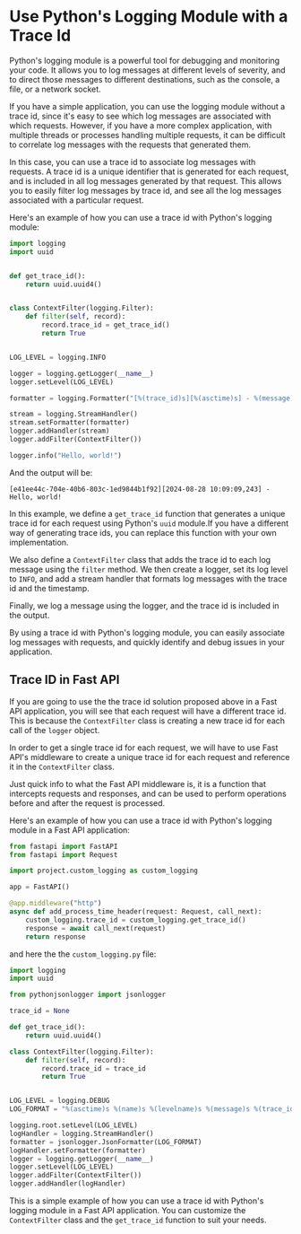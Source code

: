 # Use Python's Logging Module with a Trace Id

Python's logging module is a powerful tool for debugging and monitoring your
code. It allows you to log messages at different levels of severity, and to
direct those messages to different destinations, such as the console, a file,
or a network socket.

If you have a simple application, you can use the logging module without a
trace id, since it's easy to see which log messages are associated with which
requests. However, if you have a more complex application, with multiple
threads or processes handling multiple requests, it can be difficult to
correlate log messages with the requests that generated them.

In this case, you can use a trace id to associate log messages with requests.
A trace id is a unique identifier that is generated for each request, and is
included in all log messages generated by that request. This allows you to
easily filter log messages by trace id, and see all the log messages associated
with a particular request.

Here's an example of how you can use a trace id with Python's logging module:

```python
import logging
import uuid


def get_trace_id():
    return uuid.uuid4()


class ContextFilter(logging.Filter):
    def filter(self, record):
        record.trace_id = get_trace_id()
        return True


LOG_LEVEL = logging.INFO

logger = logging.getLogger(__name__)
logger.setLevel(LOG_LEVEL)

formatter = logging.Formatter("[%(trace_id)s][%(asctime)s] - %(message)s")

stream = logging.StreamHandler()
stream.setFormatter(formatter)
logger.addHandler(stream)
logger.addFilter(ContextFilter())

logger.info("Hello, world!")
```

And the output will be:

```
[e41ee44c-704e-40b6-803c-1ed9844b1f92][2024-08-28 10:09:09,243] - Hello, world!
```

In this example, we define a `get_trace_id` function that generates a unique
trace id for each request using Python's `uuid` module.If you have a different
way of generating trace ids, you can replace this function with your own
implementation.

We also define a `ContextFilter` class that adds the trace id to each log
message using the `filter` method. We then create a logger, set its log level
to `INFO`, and add a stream handler that formats log messages with the trace id
and the timestamp.

Finally, we log a message using the logger, and the trace id is included in the
output.

By using a trace id with Python's logging module, you can easily associate log
messages with requests, and quickly identify and debug issues in your
application.


## Trace ID in Fast API

If you are going to use the the trace id solution proposed above in a Fast API
application, you will see that each request will have a different trace id.
This is because the `ContextFilter` class is creating a new trace id for each
call of the `logger` object.

In order to get a single trace id for each request, we will have to use
Fast API's middleware to create a unique trace id for each request and reference
it in the `ContextFilter` class.

Just quick info to what the Fast API middleware is, it is a function that
intercepts requests and responses, and can be used to perform operations before
and after the request is processed.

Here's an example of how you can use a trace id with Python's logging module in
a Fast API application:

```python
from fastapi import FastAPI
from fastapi import Request

import project.custom_logging as custom_logging

app = FastAPI()

@app.middleware("http")
async def add_process_time_header(request: Request, call_next):
    custom_logging.trace_id = custom_logging.get_trace_id()
    response = await call_next(request)
    return response
```

and here the the `custom_logging.py` file:

```python
import logging
import uuid

from pythonjsonlogger import jsonlogger

trace_id = None

def get_trace_id():
    return uuid.uuid4()

class ContextFilter(logging.Filter):
    def filter(self, record):
        record.trace_id = trace_id
        return True


LOG_LEVEL = logging.DEBUG
LOG_FORMAT = "%(asctime)s %(name)s %(levelname)s %(message)s %(trace_id)s"

logging.root.setLevel(LOG_LEVEL)
logHandler = logging.StreamHandler()
formatter = jsonlogger.JsonFormatter(LOG_FORMAT)
logHandler.setFormatter(formatter)
logger = logging.getLogger(__name__)
logger.setLevel(LOG_LEVEL)
logger.addFilter(ContextFilter())
logger.addHandler(logHandler)
```

This is a simple example of how you can use a trace id with Python's logging
module in a Fast API application. You can customize the `ContextFilter` class
and the `get_trace_id` function to suit your needs.
